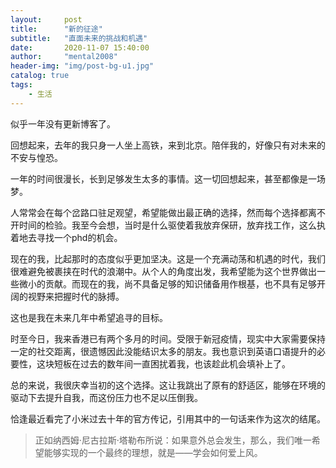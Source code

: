 ```yaml
---
layout:     post
title:      "新的征途"
subtitle:   "直面未来的挑战和机遇"
date:       2020-11-07 15:40:00
author:     "mental2008"
header-img: "img/post-bg-u1.jpg"
catalog: true
tags:
    - 生活
---
```


似乎一年没有更新博客了。

回想起来，去年的我只身一人坐上高铁，来到北京。陪伴我的，好像只有对未来的不安与惶恐。

一年的时间很漫长，长到足够发生太多的事情。这一切回想起来，甚至都像是一场梦。

人常常会在每个岔路口驻足观望，希望能做出最正确的选择，然而每个选择都离不开时间的检验。我至今会想，当时是什么驱使着我放弃保研，放弃找工作，这么执着地去寻找一个phd的机会。

现在的我，比起那时的态度似乎更加坚决。这是一个充满动荡和机遇的时代，我们很难避免被裹挟在时代的浪潮中。从个人的角度出发，我希望能为这个世界做出一些微小的贡献。而现在的我，尚不具备足够的知识储备用作根基，也不具有足够开阔的视野来把握时代的脉搏。

这也是我在未来几年中希望追寻的目标。

时至今日，我来香港已有两个多月的时间。受限于新冠疫情，现实中大家需要保持一定的社交距离，很遗憾因此没能结识太多的朋友。我也意识到英语口语提升的必要性，这块短板在过去的数年间一直困扰着我，也该趁此机会填补上了。

总的来说，我很庆幸当初的这个选择。这让我跳出了原有的舒适区，能够在环境的驱动下去提升自我，而这份压力也不足以压倒我。

恰逢最近看完了小米过去十年的官方传记，引用其中的一句话来作为这次的结尾。

> 正如纳西姆·尼古拉斯·塔勒布所说：如果意外总会发生，那么，我们唯一希望能够实现的一个最终的理想，就是——学会如何爱上风。